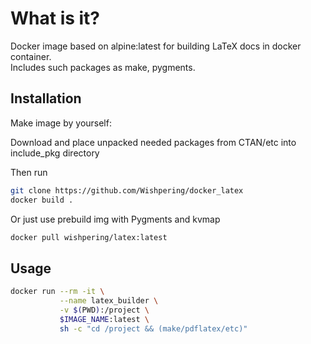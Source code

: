 # What is it?

Docker image based on alpine:latest for building LaTeX docs in docker container.\
Includes such packages as make, pygments.

## Installation

Make image by yourself:

Download and place unpacked needed packages from CTAN/etc into include_pkg directory

Then run

```bash
git clone https://github.com/Wishpering/docker_latex
docker build .
```

Or just use prebuild img with Pygments and kvmap
```bash
docker pull wishpering/latex:latest
```

## Usage

```bash
docker run --rm -it \
           --name latex_builder \
           -v $(PWD):/project \ 
           $IMAGE_NAME:latest \ 
           sh -c "cd /project && (make/pdflatex/etc)"
```
